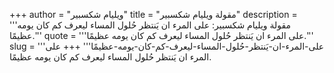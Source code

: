+++
author = "ويليام شكسبير"
title = "مقولة ويليام شكسبير"
description = '''مقولة ويليام شكسبير: على المرء ان يَنتظر حُلول المساء ليعرف كم كان يومه عظيمًا.'''
quote = '''على المرء ان يَنتظر حُلول المساء ليعرف كم كان يومه عظيمًا.'''
slug = '''على-المرء-ان-يَنتظر-حُلول-المساء-ليعرف-كم-كان-يومه-عظيمًا'''
+++
على المرء ان يَنتظر حُلول المساء ليعرف كم كان يومه عظيمًا.
